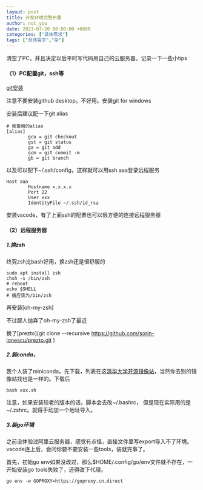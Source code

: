 ```yaml
---
layout: post
title: 开发环境完整布置
author: not_you
date: 2023-07-20 00:00:00 +0800
categories: ["具体需求"]
tags: ["具体需求","杂"]
---
```


清空了PC，并且决定以后平时写代码用自己的云服务器。记录一下一些小tips

#### （1）PC配置git，ssh等

[git安装](https://git-scm.com/book/zh/v2/%E8%B5%B7%E6%AD%A5-%E5%AE%89%E8%A3%85-Git)

注意不要安装github desktop，不好用。安装git for windows

安装后建议配一下git alias

```shell
# 我常用的alias
[alias]
        gco = git checkout
        gst = git status
        ga = git add
        gcm = git commit -m
        gb = git branch
```

以及可以配下~/.ssh/config，这样就可以用ssh aaa登录远程服务

``` shell
Host aaa
        Hostname x.x.x.x
        Port 22
        User xxx
        IdentityFile ~/.ssh/id_rsa

```

安装vscode，有了上面ssh的配置也可以很方便的连接远程服务器

#### （2）远程服务器

##### 1.换zsh

终究zsh比bash好用，换zsh还是很舒服的

```shell
sudo apt install zsh
chsh -s /bin/zsh
# reboot
echo $SHELL
# 值应该为/bin/zsh
```

再安装[oh-my-zsh]

不过鄙人抛弃了oh-my-zsh了最近

换了[prezto](git clone --recursive https://github.com/sorin-ionescu/prezto.git )



##### 2.装conda，

我个人装了miniconda。先下载，列表在这[清华大学开源镜像站](https://mirrors.tuna.tsinghua.edu.cn/anaconda/miniconda/)，当然你去别的镜像站找也是一样的。下载后

```shell
bash xxx.sh
```

注意，如果安装较老的版本的话，脚本会去改~/.bashrc， 但是现在实际用的是~/.zshrc。就得手动加一个地址导入。

##### 3.装go环境

之前没体验过阿里云服务器，感觉有点怪，直接文件里写export导入不了环境。vscode连上后，会问你要不要安装一些tools，装就完事了。

首先，初始go env如果没改过，那么$HOME/.config/go/env文件就不存在，一开始安装go tools失败了，还得改下代理。

```shell
go env -w GOPROXY=https://goproxy.cn,direct
```

